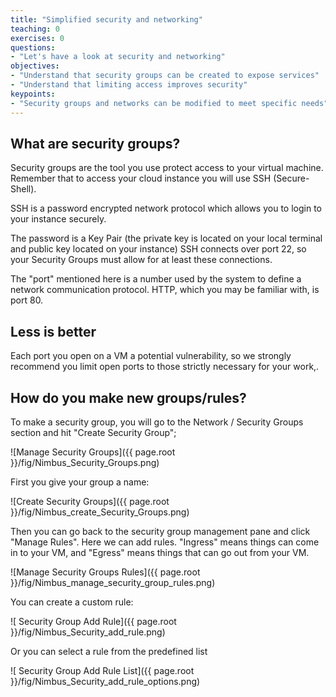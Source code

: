 ```yaml
---
title: "Simplified security and networking"
teaching: 0
exercises: 0
questions:
- "Let's have a look at security and networking"
objectives:
- "Understand that security groups can be created to expose services"
- "Understand that limiting access improves security"
keypoints:
- "Security groups and networks can be modified to meet specific needs"
---
```

## What are security groups?

Security groups are the tool you use protect access to your virtual machine.  Remember that to access your cloud instance you will use SSH (Secure-Shell).

SSH is a password encrypted network protocol which allows you to login to your instance securely.

The password is a Key Pair (the private key is located on your local terminal and public key located on your instance) SSH connects over port 22, so your Security Groups must allow for at least these connections.

The "port" mentioned here is a number used by the system to define a network communication protocol. HTTP, which you may be familiar with, is port 80.

## Less is better

Each port you open on a VM a potential vulnerability, so we strongly recommend you limit open ports to those strictly necessary for your work,.

## How do you make new groups/rules?

To make a security group, you will go to the Network / Security Groups section and hit "Create Security Group";

![Manage Security Groups]({{ page.root }}/fig/Nimbus_Security_Groups.png)


First you give your group a name:

![Create Security Groups]({{ page.root }}/fig/Nimbus_create_Security_Groups.png)

Then you can go back to the security group management pane and click "Manage Rules".  Here we can add rules.  "Ingress" means things can come in to your VM, and "Egress" means things that can go out from your VM.

![Manage Security Groups Rules]({{ page.root }}/fig/Nimbus_manage_security_group_rules.png)

You can create a custom rule:

![ Security Group Add Rule]({{ page.root }}/fig/Nimbus_Security_add_rule.png)

Or you can select a rule from the predefined list

![ Security Group Add Rule List]({{ page.root }}/fig/Nimbus_Security_add_rule_options.png)
